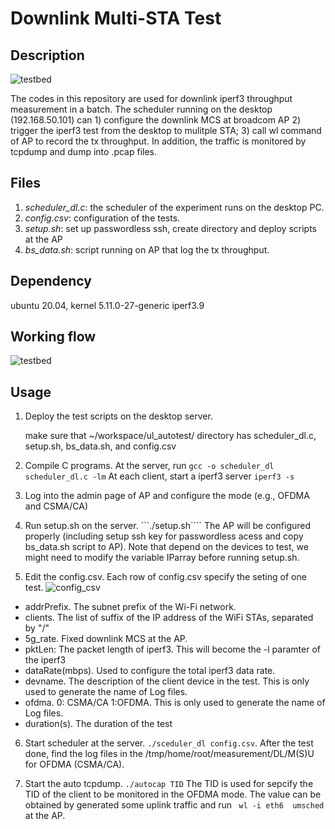 # Downlink Multi-STA Test
## Description
![testbed](figures/uplink_testbed.png)

The codes in this repository are used for downlink iperf3 throughput measurement in a batch. The scheduler running on the desktop (192.168.50.101) can 1) configure the downlink MCS at broadcom AP 2) trigger the iperf3 test from the desktop to mulitple STA; 3) call wl command of AP to record the tx throughput. In addition, the traffic is monitored by tcpdump and dump into .pcap files.

## Files
1. *scheduler_dl.c*: the scheduler of the experiment runs on the desktop PC.
2. *config.csv*:  configuration of the tests. 
3. *setup.sh*:  set up passwordless ssh, create directory and deploy scripts at the AP 
4. *bs_data.sh*: script running on AP that log the tx throughput.

## Dependency
ubuntu 20.04, kernel 5.11.0-27-generic
iperf3.9 

## Working flow
![testbed](figures/flowchart.png)

## Usage
1. Deploy the test scripts on the desktop server.
 
   make sure that ~/workspace/ul_autotest/ directory has scheduler_dl.c, setup.sh, bs_data.sh, and config.csv  

2. Compile C programs.
   At the server, run
   ```gcc -o scheduler_dl scheduler_dl.c -lm```
   At each client, start a iperf3 server
   ```iperf3 -s```
   
3. Log into the admin page of AP and configure the mode (e.g., OFDMA and CSMA/CA) 

4. Run setup.sh on the server. ```./setup.sh```` The AP will be configured properly (including setup ssh key for passwordless acess and copy bs_data.sh script to AP). Note that depend on the devices to test, we might need to modify the variable IParray before running setup.sh. 

5. Edit the config.csv. Each row of config.csv specify the seting of one test.
![config_csv](figures/config_csv.png)
*  addrPrefix. The subnet prefix of the Wi-Fi network.
*  clients. The list of suffix of the IP address of the WiFi STAs, separated by "/"
*  5g_rate. Fixed downlink MCS at the AP.   
*  pktLen:  The packet length of iperf3. This will become the -l paramter of the iperf3
*  dataRate(mbps). Used to configure the total iperf3 data rate.
*  devname.  The description of the client device in the test. This is only used to generate the name of Log files.
*  ofdma.  0: CSMA/CA 1:OFDMA. This is only used to generate the name of Log files.
*  duration(s). The duration of the test

6. Start scheduler at the server. ```./sceduler_dl config.csv```.
   After the test done, find the log files in the /tmp/home/root/measurement/DL/M(S)U for OFDMA (CSMA/CA).

7. Start the auto tcpdump. ```./autocap TID```
   The TID is used for sepcify the TID of the client to be monitored in the OFDMA mode. 
   The value can be obtained by generated some uplink traffic and run ``` wl -i eth6  umsched``` at the AP. 
